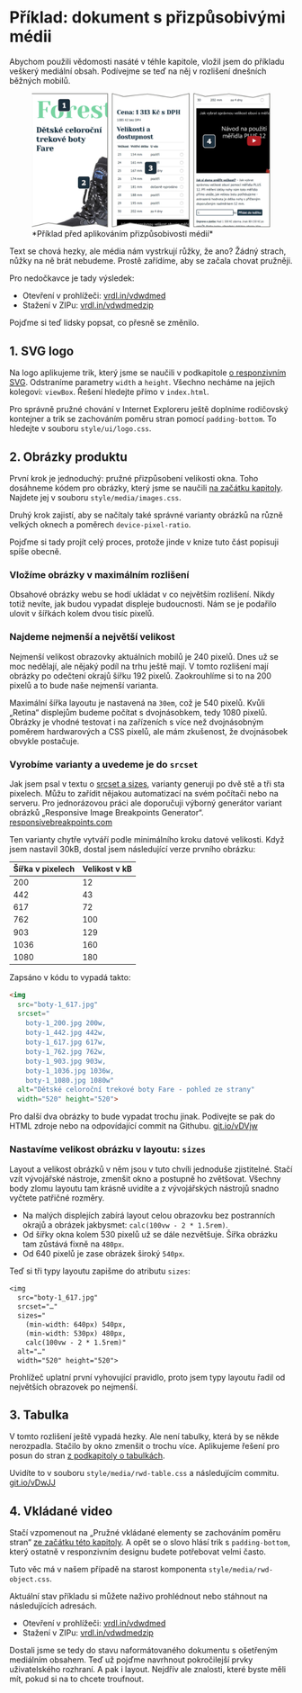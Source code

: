 # Příklad: dokument s přizpůsobivými médii

Abychom použili vědomosti nasáté v téhle kapitole, vložil jsem do příkladu veškerý mediální obsah. Podívejme se teď na něj v rozlišení dnešních běžných mobilů. 

<figure>
<img src="dist/images/original/vdwd/priklad-media-pred.jpg" alt="">
<figcaption markdown="1">    
*Příklad před aplikováním přizpůsobivosti médií*
</figcaption> 
</figure>

Text se chová hezky, ale média nám vystrkují růžky, že ano? Žádný strach, nůžky na ně brát nebudeme. Prostě zařídíme, aby se začala chovat pružněji.

Pro nedočkavce je tady výsledek:

- Otevření v prohlížeči: [vrdl.in/vdwdmed](http://www.vzhurudolu.cz/files/vdwd/media/)
- Stažení v ZIPu: [vrdl.in/vdwdmedzip](http://www.vzhurudolu.cz/files/vdwd/media.zip)

Pojďme si teď lidsky popsat, co přesně se změnilo.

## 1. SVG logo

Na logo aplikujeme trik, který jsme se naučili v podkapitole [o responzivním SVG](responzivni-svg.md). Odstraníme parametry `width` a `height`. Všechno necháme na jejich kolegovi: `viewBox`. Řešení  hledejte přímo v `index.html`.

Pro správně pružné chování v Internet Exploreru ještě doplníme rodičovský kontejner a trik se zachováním poměru stran pomocí `padding-bottom`. To hledejte v souboru `style/ui/logo.css`.


## 2. Obrázky produktu

První krok je jednoduchý: pružné přizpůsobení velikosti okna. Toho dosáhneme kódem pro obrázky, který jsme se naučili [na začátku kapitoly](pruzna-media.md). Najdete jej v souboru `style/media/images.css`.

Druhý krok zajistí, aby se načítaly také správné varianty obrázků na různě velkých oknech a poměrech `device-pixel-ratio`.

Pojďme si tady projít celý proces, protože jinde v knize tuto část popisuji spíše obecně.

### Vložíme obrázky v maximálním rozlišení

Obsahové obrázky webu se hodí ukládat v co největším rozlišení. Nikdy totiž nevíte, jak budou vypadat displeje budoucnosti. Nám se je podařilo ulovit v šířkách kolem dvou tisíc pixelů. 

### Najdeme nejmenší a největší velikost

Nejmenší velikost obrazovky aktuálních mobilů je 240 pixelů. Dnes už se moc nedělají, ale nějaký podíl na trhu ještě mají. V tomto rozlišení mají obrázky po odečtení okrajů šířku 192 pixelů. Zaokrouhlíme si to na 200 pixelů a to bude naše nejmenší varianta.

Maximální šířka layoutu je nastavená na `30em`, což je 540 pixelů. Kvůli „Retina“ displejům budeme počítat s dvojnásobkem, tedy 1080 pixelů. Obrázky je vhodné testovat i na zařízeních s více než dvojnásobným poměrem hardwarových a CSS pixelů, ale mám zkušenost, že dvojnásobek obvykle postačuje.

### Vyrobíme varianty a uvedeme je do `srcset`

Jak jsem psal v textu o [srcset a sizes](srcset-sizes.md), varianty generuji po dvě stě a tři sta pixelech. Můžu to zařídit nějakou automatizací na svém počítači nebo na serveru. Pro jednorázovou práci ale doporučuji výborný generátor variant obrázků „Responsive Image Breakpoints Generator“. [responsivebreakpoints.com](http://www.responsivebreakpoints.com/)

Ten varianty chytře vytváří podle minimálního kroku datové velikosti. Když jsem nastavil 30kB, dostal jsem následující verze prvního obrázku:

| Šířka v pixelech | Velikost v kB |
| ----- | -------- |
| 200 | 12 |
| 442 | 43 |
| 617 | 72 |
| 762 | 100  |
| 903 | 129  |
| 1036 | 160  |
| 1080 | 180  |

Zapsáno v kódu to vypadá takto:

```html
<img
  src="boty-1_617.jpg"
  srcset="
    boty-1_200.jpg 200w,
    boty-1_442.jpg 442w,
    boty-1_617.jpg 617w,
    boty-1_762.jpg 762w,
    boty-1_903.jpg 903w,
    boty-1_1036.jpg 1036w,
    boty-1_1080.jpg 1080w"
  alt="Dětské celoroční trekové boty Fare - pohled ze strany"
  width="520" height="520">
```

Pro další dva obrázky to bude vypadat trochu jinak. Podívejte se pak do HTML zdroje nebo na odpovídající commit na Githubu. [git.io/vDVjw](https://github.com/machal/vdwd-example/commit/e19e60989a520cca57cc94fa4c2b90886b64e01f)

### Nastavíme velikost obrázku v layoutu: `sizes`

Layout a velikost obrázků v něm jsou v tuto chvíli jednoduše zjistitelné. Stačí vzít vývojářské nástroje, zmenšit okno a postupně ho zvětšovat. Všechny body zlomu layoutu tam krásně uvidíte a z vývojářských nástrojů snadno vyčtete patřičné rozměry.

- Na malých displejích zabírá layout celou obrazovku bez postranních okrajů a obrázek jakbysmet: `calc(100vw - 2 * 1.5rem)`.
- Od šířky okna kolem 530 pixelů už se dále nezvětšuje. Šířka obrázku tam zůstává fixně na `480px`.
- Od 640 pixelů je zase obrázek široký `540px`.

Teď si tři typy layoutu zapišme do atributu `sizes`:

```img
<img
  src="boty-1_617.jpg"
  srcset="…"
  sizes="
    (min-width: 640px) 540px,
    (min-width: 530px) 480px,
    calc(100vw - 2 * 1.5rem)"
  alt="…"
  width="520" height="520">
```

Prohlížeč uplatní první vyhovující pravidlo, proto jsem typy layoutu řadil od největších obrazovek po nejmenší.


## 3. Tabulka

V tomto rozlišení ještě vypadá hezky. Ale není tabulky, která by se někde nerozpadla. Stačilo by okno zmenšit o trochu více. Aplikujeme řešení pro posun do stran [z podkapitoly o tabulkách](responzivni-tabulky.md).

Uvidíte to v souboru `style/media/rwd-table.css` a následujícím commitu. [git.io/vDwJJ](https://github.com/machal/vdwd-example/commit/3d629607da1bedc9e9a8d9750d31c6527924ba79)


## 4. Vkládané video

Stačí vzpomenout na „Pružné vkládané elementy se zachováním poměru stran“ [ze začátku této kapitoly](pruzna-media.md). A opět se o slovo hlásí trik s `padding-bottom`, který ostatně v responzivním designu budete potřebovat velmi často.

Tuto věc má v našem případě na starost komponenta `style/media/rwd-object.css`.

Aktuální stav příkladu si můžete naživo prohlédnout nebo stáhnout na následujících adresách.

- Otevření v prohlížeči: [vrdl.in/vdwdmed](http://www.vzhurudolu.cz/files/vdwd/media/)
- Stažení v ZIPu: [vrdl.in/vdwdmedzip](http://www.vzhurudolu.cz/files/vdwd/media.zip)

Dostali jsme se tedy do stavu naformátovaného dokumentu s ošetřeným mediálním obsahem. Teď už pojďme navrhnout pokročilejší prvky uživatelského rozhraní. A pak i layout. Nejdřív ale znalosti, které byste měli mít, pokud si na to chcete troufnout.
